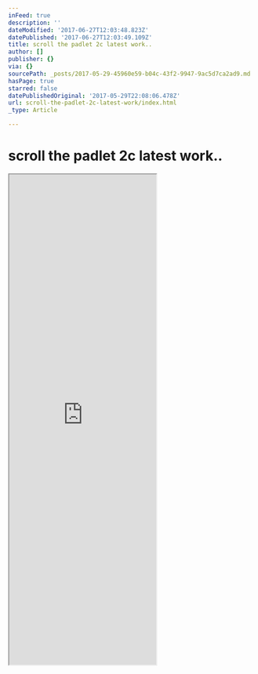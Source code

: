 ```yaml
---
inFeed: true
description: ''
dateModified: '2017-06-27T12:03:48.823Z'
datePublished: '2017-06-27T12:03:49.109Z'
title: scroll the padlet 2c latest work..
author: []
publisher: {}
via: {}
sourcePath: _posts/2017-05-29-45960e59-b04c-43f2-9947-9ac5d7ca2ad9.md
hasPage: true
starred: false
datePublishedOriginal: '2017-05-29T22:08:06.478Z'
url: scroll-the-padlet-2c-latest-work/index.html
_type: Article

---
```

# scroll the padlet 2c latest work..

<iframe src="https://the-grid.github.io/ed-userhtml/?g=eJx9ku9OwyAUxV-FYEw0sWu7mDnpqt_8ZuIbLLTc0RspILCt-vRCW_9MjSFtCPTe8zvndiPwQFrFva-p5UJByKBvQFDiw6uCmjbGCXCstAPxRqEgTjb8orga16K8rKYPMscF7j1b2iGeDJnHN9SSzZfxpDIHcDtljqxDIUBX1ngMaDRzoHjAA1RHFKFjZVGcVw1vn6Uzey3Y2cN1WvRuYz-YIqhI3Yuq506iZkW8xZ3jPRDv2pp2IVjP8nxytGhNn4-u8r7Bt-XLjdzDEikZKybEmhaflr9xdICyC-y2KKIvgd4q_soaZdrnqJhPknFj7zYpxx9461gTYAgZVyijz9Tqk7iKDTjpHOz-wr1P56eD-G16jp5po-EUrlKoIZvhyw8X5coOlIRYDaGm20ZxnWxgL09Tc-DN3rXgFxNQK_QYYfxJIPi85wK2Rwzddua1WlIyhlbT9YqSSa6m5epf-K8Rjwb-MoM6GaGEq9juMeqSpEueRt00AR6fmPz8fgdii_u5" height="1000" style=""></iframe>
